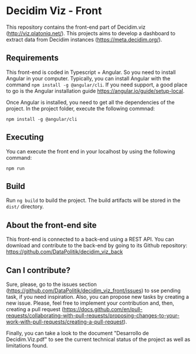 # Decidim Viz - Front

This repository contains the front-end part of Decidim.viz (http://viz.platoniq.net/). This projects aims to develop a dashboard to extract data from Decidim instances (https://meta.decidim.org/). 

## Requirements

This front-end is coded in Typescript + Angular. So you need to install Angular in your computer. Typically, you can install Angular with the command `npm install -g @angular/cli`. If you need support, a good place to go is the Angular installation guide https://angular.io/guide/setup-local.

Once Angular is installed, you need to get all the dependencies of the project. In the project folder, execute the following commnad:

`npm install -g @angular/cli`

## Executing

You can execute the front end in your localhost by using the following command:

`npm run`

## Build

Run `ng build` to build the project. The build artifacts will be stored in the `dist/` directory.

## About the front-end site

This front-end is connected to a back-end using a REST API. You can download and contribute to the back-end by going to its Github repository: https://github.com/DataPolitik/decidim_viz_back


## Can I contribute?

Sure, please, go to the issues section (https://github.com/DataPolitik/decidim_viz_front/issues) to sse pending task, if you need inspiration. Also, you can propose new tasks by creating a new issue. Please, feel free to implement your contribution and, then, creating a pull request (https://docs.github.com/en/pull-requests/collaborating-with-pull-requests/proposing-changes-to-your-work-with-pull-requests/creating-a-pull-request). 

Finally, you can take a look to the document "Desarrollo de Decidim.Viz.pdf" to see the current technical status of the project as well as limitations found.
